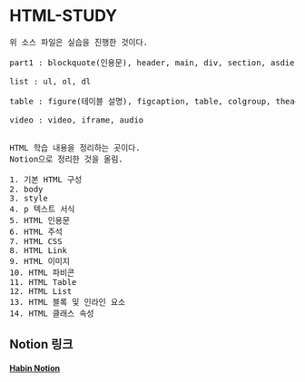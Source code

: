 # HTML-STUDY
<pre>
위 소스 파일은 실습을 진행한 것이다.

part1 : blockquote(인용문), header, main, div, section, asdie, footer

list : ul, ol, dl

table : figure(테이블 설명), figcaption, table, colgroup, thead, tbody, tfoot, tr, th

video : video, iframe, audio

</pre>
<pre>
HTML 학습 내용을 정리하는 곳이다.
Notion으로 정리한 것을 올림.

1. 기본 HTML 구성
2. body
3. style
4. p 텍스트 서식
5. HTML 인용문
6. HTML 주석
7. HTML CSS
8. HTML Link
9. HTML 이미지
10. HTML 파비콘
11. HTML Table
12. HTML List
13. HTML 블록 및 인라인 요소
14. HTML 클래스 속성
</pre>

## Notion 링크

#### <a href="https://www.notion.so/HTML-5a51c5b5aa19482490b532b698e059bf" target="_blank">Habin Notion</a>
